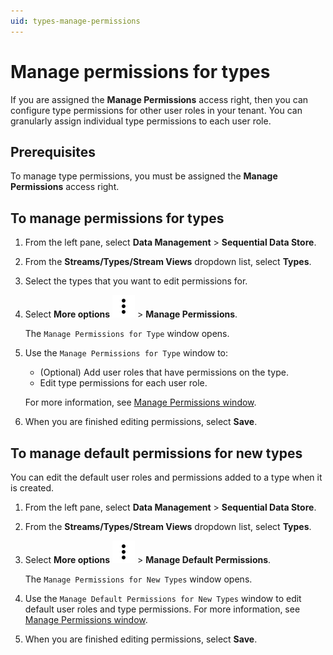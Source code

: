 ```yaml
---
uid: types-manage-permissions
---
```


# Manage permissions for types

If you are assigned the **Manage Permissions** access right, then you can configure type permissions for other user roles in your tenant. You can granularly assign individual type permissions to each user role.

## Prerequisites

To manage type permissions, you must be assigned the **Manage Permissions** access right.

## To manage permissions for types

1. From the left pane, select **Data Management** > **Sequential Data Store**.

1. From the **Streams/Types/Stream Views** dropdown list, select **Types**.

1. Select the types that you want to edit permissions for.

1. Select **More options** ![More options icon](../../../_icons/default/dots-vertical.svg) > **Manage Permissions**.  

    The `Manage Permissions for Type` window opens.

1. Use the `Manage Permissions for Type` window to:

    - (Optional) Add user roles that have permissions on the type.
    - Edit type permissions for each user role.

    For more information, see [Manage Permissions window](xref:permissions-management#manage-permissions-window).

1. When you are finished editing permissions, select **Save**.

## To manage default permissions for new types

You can edit the default user roles and permissions added to a type when it is created.

1. From the left pane, select **Data Management** > **Sequential Data Store**.

1. From the **Streams/Types/Stream Views** dropdown list, select **Types**.

1. Select **More options** ![More options icon](../../../_icons/default/dots-vertical.svg) > **Manage Default Permissions**.  

    The `Manage Permissions for New Types` window opens.

1. Use the `Manage Default Permissions for New Types` window to edit default user roles and type permissions. For more information, see [Manage Permissions window](xref:permissions-management#manage-permissions-window).

1. When you are finished editing permissions, select **Save**.